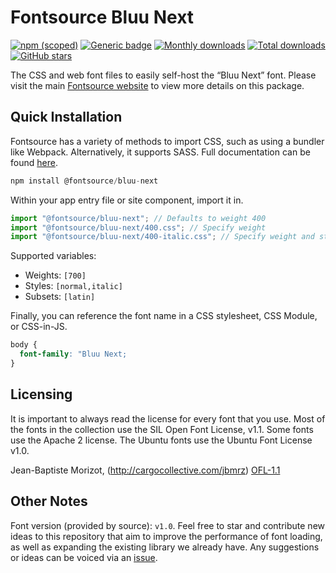 # Fontsource Bluu Next

[![npm (scoped)](https://img.shields.io/npm/v/@fontsource/bluu-next?color=brightgreen)](https://www.npmjs.com/package/@fontsource/bluu-next) [![Generic badge](https://img.shields.io/badge/fontsource-passing-brightgreen)](https://github.com/fontsource/fontsource) [![Monthly downloads](https://badgen.net/npm/dm/@fontsource/bluu-next)](https://github.com/fontsource/fontsource) [![Total downloads](https://badgen.net/npm/dt/@fontsource/bluu-next)](https://github.com/fontsource/fontsource) [![GitHub stars](https://img.shields.io/github/stars/fontsource/fontsource.svg?style=social&label=Star)](https://github.com/fontsource/fontsource/stargazers)

The CSS and web font files to easily self-host the “Bluu Next” font. Please visit the main [Fontsource website](https://fontsource.org/fonts/bluu-next) to view more details on this package.

## Quick Installation

Fontsource has a variety of methods to import CSS, such as using a bundler like Webpack. Alternatively, it supports SASS. Full documentation can be found [here](https://fontsource.org/docs/getting-started/introduction).

```javascript
npm install @fontsource/bluu-next
```

Within your app entry file or site component, import it in.

```javascript
import "@fontsource/bluu-next"; // Defaults to weight 400
import "@fontsource/bluu-next/400.css"; // Specify weight
import "@fontsource/bluu-next/400-italic.css"; // Specify weight and style

```

Supported variables:
- Weights: `[700]`
- Styles: `[normal,italic]`
- Subsets: `[latin]`

Finally, you can reference the font name in a CSS stylesheet, CSS Module, or CSS-in-JS.

```css
body {
  font-family: "Bluu Next;
}
```

## Licensing
It is important to always read the license for every font that you use.
Most of the fonts in the collection use the SIL Open Font License, v1.1. Some fonts use the Apache 2 license. The Ubuntu fonts use the Ubuntu Font License v1.0.

Jean-Baptiste Morizot, (http://cargocollective.com/jbmrz)
[OFL-1.1](https://github.com/jbmorizot/BluuNext/blob/master/OFL_BluuNext.txt)

## Other Notes
Font version (provided by source): `v1.0`.
Feel free to star and contribute new ideas to this repository that aim to improve the performance of font loading, as well as expanding the existing library we already have. Any suggestions or ideas can be voiced via an [issue](https://github.com/fontsource/fontsource/issues).